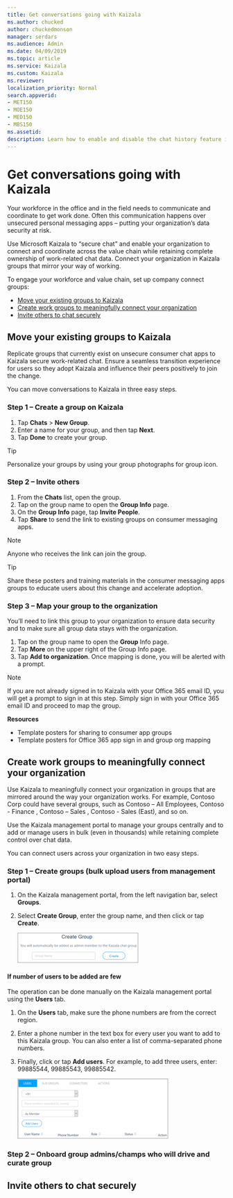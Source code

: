 ```yaml
---
title: Get conversations going with Kaizala
ms.author: chucked
author: chuckedmonson
manager: serdars
ms.audience: Admin
ms.date: 04/09/2019
ms.topic: article
ms.service: Kaizala
ms.custom: Kaizala
ms.reviewer: 
localization_priority: Normal
search.appverid:
- MET150
- MOE150
- MED150
- MBS150
ms.assetid: 
description: Learn how to enable and disable the chat history feature in Kaizala.
---
```


# Get conversations going with Kaizala

Your workforce in the office and in the field needs to communicate and coordinate to get work done. Often this communication happens over unsecured personal messaging apps – putting your organization’s data security at risk. 

Use Microsoft Kaizala to “secure chat” and enable your organization to connect and coordinate across the value chain while retaining complete ownership of work-related chat data. Connect your organization in Kaizala groups that mirror your way of working. 

To engage your workforce and value chain, set up company connect groups:

- [Move your existing groups to Kaizala](#move-your-existing-groups-to-kaizala)
- [Create work groups to meaningfully connect your organization](#create-work-groups-to-meaningfully-connect-your-organization)
- [Invite others to chat securely](#invite-others-to-chat-securely)

## Move your existing groups to Kaizala

Replicate groups that currently exist on unsecure consumer chat apps to Kaizala secure work-related chat. Ensure a seamless transition experience for users so they adopt Kaizala and influence their peers positively to join the change. 

You can move conversations to Kaizala in three easy steps.

### Step 1 – Create a group on Kaizala 

1. Tap **Chats** > **New Group**.
2. Enter a name for your group, and then tap **Next**.
3. Tap **Done** to create your group.

> [!TIP]
> Personalize your groups by using your group photographs for group icon.

### Step 2 – Invite others

1. From the **Chats** list, open the group.
2. Tap on the group name to open the **Group Info** page.
3. On the **Group Info** page, tap **Invite People**.
4. Tap **Share** to send the link to existing groups on consumer messaging apps.

> [!NOTE]
> Anyone who receives the link can join the group. 

> [!TIP]
> Share these posters and training materials in the consumer messaging apps groups to educate users about this change and accelerate adoption.

### Step 3 – Map your group to the organization 

You’ll need to link this group to your organization to ensure data security and to make sure all group data stays with the organization.

1. Tap on the group name to open the **Group** Info page.
2. Tap **More** on the upper right of the Group Info page.
3. Tap **Add to organization**. Once mapping is done, you will be alerted with a prompt.

> [!NOTE]
> If you are not already signed in to Kaizala with your Office 365 email ID, you will get a prompt to sign in at this step. Simply sign in with your Office 365 email ID and proceed to map the group. 

**Resources**

- Template posters for sharing to consumer app groups
- Template posters for Office 365 app sign in and group org mapping

## Create work groups to meaningfully connect your organization

Use Kaizala to meaningfully connect your organization in groups that are mirrored around the way your organization works. For example, Contoso Corp could have several groups, such as 
Contoso – All Employees, Contoso - Finance , Contoso – Sales , Contoso - Sales (East),  and so on.

Use the Kaizala management portal to manage your groups centrally and to add or manage users in bulk (even in thousands) while retaining complete control over chat data. 

You can connect users across your organization in two easy steps.

### Step 1 – Create groups (bulk upload users from management portal)

1. On the Kaizala management portal, from the left navigation bar, select **Groups**.
2. Select **Create Group**, enter the group name, and then click or tap **Create**.

   ![Screenshot of Create Group window](media/create-group.png)

#### If number of users to be added are few 

The operation can be done manually on the Kaizala management portal using the **Users** tab.

1. On the **Users** tab, make sure the phone numbers are from the correct region.
2. Enter a phone number in the text box for every user you want to add to this Kaizala group. You can also enter a list of comma-separated phone numbers.
3. Finally, click or tap **Add users**. For example, to add three users, enter: 99885544, 99885543, 99885542.

   ![Screenshot of Add Users window](media/add-users.png)

### Step 2 – Onboard group admins/champs who will drive and curate group



## Invite others to chat securely


